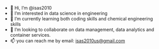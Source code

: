 - 👋 Hi, I’m @isas2010
- 👀 I’m interested in data science in engineering
- 🌱 I’m currently learning both coding skills and chemical engineering skills
- 💞️ I’m looking to collaborate on data management, data analytics and container services.
- 📫 you can reach me by email: isas2010us@gmail.com
